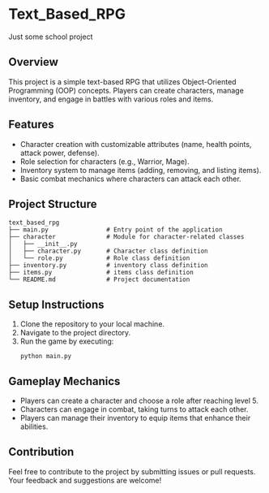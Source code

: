 # Text_Based_RPG

Just some school project 

## Overview
This project is a simple text-based RPG that utilizes Object-Oriented Programming (OOP) concepts. Players can create characters, manage inventory, and engage in battles with various roles and items.

## Features
- Character creation with customizable attributes (name, health points, attack power, defense).
- Role selection for characters (e.g., Warrior, Mage).
- Inventory system to manage items (adding, removing, and listing items).
- Basic combat mechanics where characters can attack each other.

## Project Structure
```
text_based_rpg
├── main.py                # Entry point of the application
├── character              # Module for character-related classes
│   ├── __init__.py
│   ├── character.py       # Character class definition
│   └── role.py            # Role class definition
├── inventory.py           # inventory class definition
├── items.py               # items class definition
└── README.md              # Project documentation
```

## Setup Instructions
1. Clone the repository to your local machine.
2. Navigate to the project directory.
3. Run the game by executing:
   ```
   python main.py
   ```

## Gameplay Mechanics
- Players can create a character and choose a role after reaching level 5.
- Characters can engage in combat, taking turns to attack each other.
- Players can manage their inventory to equip items that enhance their abilities.

## Contribution
Feel free to contribute to the project by submitting issues or pull requests. Your feedback and suggestions are welcome!
